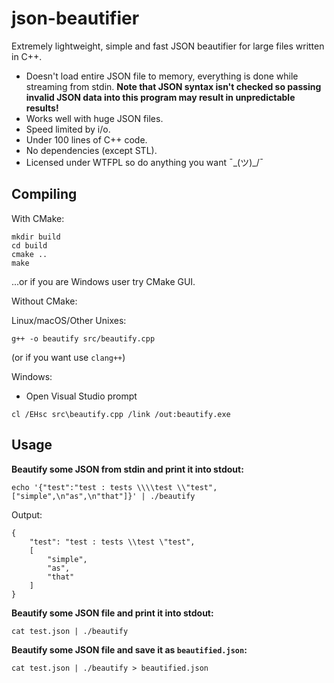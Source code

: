 # json-beautifier

Extremely lightweight, simple and fast JSON beautifier for large files written in C++.

- Doesn't load entire JSON file to memory, everything is done while streaming from stdin. **Note that JSON syntax isn't checked so passing invalid JSON data into this program may result in unpredictable results!**
- Works well with huge JSON files.
- Speed limited by i/o.
- Under 100 lines of C++ code.
- No dependencies (except STL).
- Licensed under WTFPL so do anything you want ¯\_(ツ)_/¯

## Compiling

With CMake:

```
mkdir build
cd build
cmake ..
make
```

...or if you are Windows user try CMake GUI.

Without CMake:

Linux/macOS/Other Unixes:
```
g++ -o beautify src/beautify.cpp
```
(or if you want use `clang++`)

Windows:

- Open Visual Studio prompt

```
cl /EHsc src\beautify.cpp /link /out:beautify.exe
```

## Usage

**Beautify some JSON from stdin and print it into stdout:**
```
echo '{"test":"test : tests \\\\test \\"test",["simple",\n"as",\n"that"]}' | ./beautify
```
Output:
```
{
    "test": "test : tests \\test \"test",
    [
        "simple",
        "as",
        "that"
    ]
}
```

**Beautify some JSON file and print it into stdout:**
```
cat test.json | ./beautify
```

**Beautify some JSON file and save it as `beautified.json`:**
```
cat test.json | ./beautify > beautified.json
```